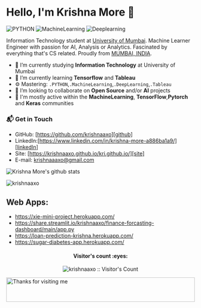 # Hello, I'm Krishna More 👋

![PYTHON](https://img.shields.io/badge/PYTHON-Intermediate-orange)
![MachineLearning](https://img.shields.io/badge/MachineLearning-Intermediate-yellow)
![Deeplearning](https://img.shields.io/badge/Deeplearning-Intermediate-lightgrey)

Information Technology student at [ University of Mumbai](https://old.mu.ac.in/). Machine Learner Engineer with passion for AI, Analysis or Analytics. Fascinated by everything that's CS related. Proudly from [MUMBAI, INDIA](https://www.google.com/maps/place/Mumbai,+Maharashtra/@19.0821978,72.7411,11z/data=!3m1!4b1!4m5!3m4!1s0x3be7c6306644edc1:0x5da4ed8f8d648c69!8m2!3d19.0759837!4d72.8776559).

- 🔭 I’m currently studying **Information Technology** at University of Mumbai
- 🌱 I’m currently learning **Tensorflow** and **Tableau**
- ⚙️ Mastering: `.PYTHON`,`.MachineLearning`,`.DeepLearning`,`.Tableau`
- 👯 I’m looking to collaborate on **Open Source** and/or **AI** projects
- 💬 I'm mostly active within the **MachineLearning**, **TensorFlow**,**Pytorch** and **Keras** communities

### 📬 Get in Touch

- GitHub: [https://github.com/krishnaaxo][github]
- LinkedIn:[https://www.linkedin.com/in/krishna-more-a886ba1a9/][linkedIn]
- Site: [https://krishnaaxo.github.io/kri.github.io/][site]
- E-mail: krishnaaaxo@gmail.com

![Krishna More's github stats](https://github-readme-stats.vercel.app/api?username=krishnaaxo&show_icons=true&hide_border=true)

<p ><img  src="https://github-readme-stats.vercel.app/api/top-langs/?username=krishnaaxo&layout=compact&title_color=f34f29&text_color=000000&icon_color=FF6C00&locale=" alt="krishnaaxo" /></p> 


[github]: https://github.com/krishnaaxo
[site]: https://krishnaaxo.github.io/kri.github.io/
[linkedIn]:https://www.linkedin.com/in/krishna-more-a886ba1a9/

## Web Apps:
* https://xie-mini-project.herokuapp.com/
* https://share.streamlit.io/krishnaaxo/finance-forcasting-dashboard/main/app.py
* https://loan-prediction-krishna.herokuapp.com/
* https://sugar-diabetes-app.herokuapp.com/

<h4 align="center">Visitor's count :eyes:</h4>

<p align="center"><img src="https://profile-counter.glitch.me/{krishnaaxo}/count.svg" alt="krishnaaxo :: Visitor's Count" /></p>



<img height="65" alt="Thanks for visiting me" width="100%" src="https://raw.githubusercontent.com/BrunnerLivio/brunnerlivio/master/images/marquee.svg" />
